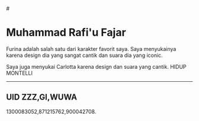 #<!DOCTYPE html>
<html>
    <head>
        <title>DAY 1 HTML</title>
    </head>
    <body>
        <h1>Muhammad Rafi'u Fajar</h1>
        <p>Furina adalah salah satu dari karakter favorit saya. Saya menyukainya karena design dia yang sangat cantik dan suara dia yang iconic.</p>
        <p>Saya juga menyukai Carlotta karena design dan suara yang cantik. HIDUP MONTELLI</p>
        <hr>
        <h2>UID ZZZ,GI,WUWA</h2>
        <p>1300083052,871215762,900042708.</p>
    </body>
</html>
